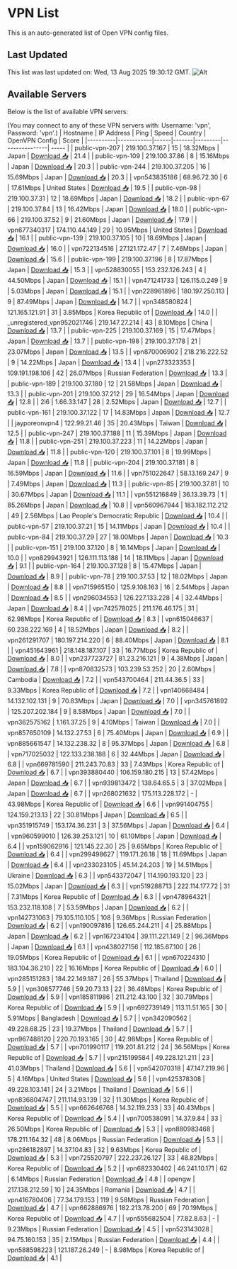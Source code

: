 # VPN List

This is an auto-generated list of Open VPN config files.

## Last Updated

This list was last updated on: Wed, 13 Aug 2025 19:30:12 GMT.
![Alt](https://repobeats.axiom.co/api/embed/186b98318ef1479477931607c1ad7d823f12451f.svg "Repobeats analytics image")

## Available Servers

Below is the list of available VPN servers:

(You may connect to any of these VPN servers with: Username: 'vpn', Password: 'vpn'.)
| Hostname | IP Address | Ping | Speed | Country | OpenVPN Config | Score |
|----------|------------|------|-------|---------|----------------| ----- |
| public-vpn-207 | 219.100.37.167 | 15 | 18.32Mbps | Japan | [Download 📥](./configs/server_0_JP.ovpn) | 21.4 |
| public-vpn-109 | 219.100.37.86 | 8 | 15.16Mbps | Japan | [Download 📥](./configs/server_1_JP.ovpn) | 20.3 |
| public-vpn-244 | 219.100.37.205 | 16 | 15.69Mbps | Japan | [Download 📥](./configs/server_2_JP.ovpn) | 20.3 |
| vpn543835186 | 68.96.72.30 | 6 | 17.61Mbps | United States | [Download 📥](./configs/server_3_US.ovpn) | 19.5 |
| public-vpn-98 | 219.100.37.31 | 12 | 18.69Mbps | Japan | [Download 📥](./configs/server_4_JP.ovpn) | 18.2 |
| public-vpn-67 | 219.100.37.84 | 13 | 16.42Mbps | Japan | [Download 📥](./configs/server_5_JP.ovpn) | 18.0 |
| public-vpn-66 | 219.100.37.52 | 9 | 21.60Mbps | Japan | [Download 📥](./configs/server_6_JP.ovpn) | 17.9 |
| vpn677340317 | 174.110.44.149 | 29 | 10.95Mbps | United States | [Download 📥](./configs/server_7_US.ovpn) | 16.1 |
| public-vpn-139 | 219.100.37.105 | 10 | 18.69Mbps | Japan | [Download 📥](./configs/server_8_JP.ovpn) | 16.0 |
| vpn722134516 | 27.121.172.47 | 7 | 7.46Mbps | Japan | [Download 📥](./configs/server_9_JP.ovpn) | 15.6 |
| public-vpn-199 | 219.100.37.196 | 8 | 17.87Mbps | Japan | [Download 📥](./configs/server_10_JP.ovpn) | 15.3 |
| vpn528830055 | 153.232.126.243 | 4 | 44.50Mbps | Japan | [Download 📥](./configs/server_11_JP.ovpn) | 15.1 |
| vpn471241733 | 126.115.0.249 | 9 | 5.03Mbps | Japan | [Download 📥](./configs/server_12_JP.ovpn) | 15.1 |
| vpn228961896 | 180.197.250.113 | 9 | 87.49Mbps | Japan | [Download 📥](./configs/server_13_JP.ovpn) | 14.7 |
| vpn348580824 | 121.165.121.91 | 31 | 3.85Mbps | Korea Republic of | [Download 📥](./configs/server_14_KR.ovpn) | 14.0 |
| _unregistered_vpn952021746 | 219.147.27.214 | 43 | 8.10Mbps | China | [Download 📥](./configs/server_15_CN.ovpn) | 13.7 |
| public-vpn-225 | 219.100.37.169 | 15 | 17.47Mbps | Japan | [Download 📥](./configs/server_16_JP.ovpn) | 13.7 |
| public-vpn-198 | 219.100.37.178 | 21 | 23.07Mbps | Japan | [Download 📥](./configs/server_17_JP.ovpn) | 13.5 |
| vpn870006902 | 218.216.222.52 | 9 | 14.22Mbps | Japan | [Download 📥](./configs/server_18_JP.ovpn) | 13.4 |
| vpn273323353 | 109.191.198.106 | 42 | 26.07Mbps | Russian Federation | [Download 📥](./configs/server_19_RU.ovpn) | 13.3 |
| public-vpn-189 | 219.100.37.180 | 12 | 21.58Mbps | Japan | [Download 📥](./configs/server_20_JP.ovpn) | 13.3 |
| public-vpn-201 | 219.100.37.212 | 29 | 16.54Mbps | Japan | [Download 📥](./configs/server_21_JP.ovpn) | 12.8 |
| 2i6 | 1.66.33.147 | 28 | 2.52Mbps | Japan | [Download 📥](./configs/server_22_JP.ovpn) | 12.7 |
| public-vpn-161 | 219.100.37.122 | 17 | 14.83Mbps | Japan | [Download 📥](./configs/server_23_JP.ovpn) | 12.7 |
| jayporeonvpn4 | 122.99.21.46 | 35 | 20.43Mbps | Taiwan | [Download 📥](./configs/server_24_TW.ovpn) | 12.5 |
| public-vpn-247 | 219.100.37.188 | 11 | 15.39Mbps | Japan | [Download 📥](./configs/server_25_JP.ovpn) | 11.8 |
| public-vpn-251 | 219.100.37.223 | 11 | 14.22Mbps | Japan | [Download 📥](./configs/server_26_JP.ovpn) | 11.8 |
| public-vpn-120 | 219.100.37.101 | 8 | 19.99Mbps | Japan | [Download 📥](./configs/server_27_JP.ovpn) | 11.8 |
| public-vpn-204 | 219.100.37.181 | 8 | 16.59Mbps | Japan | [Download 📥](./configs/server_28_JP.ovpn) | 11.6 |
| vpn751022647 | 58.13.169.247 | 9 | 7.49Mbps | Japan | [Download 📥](./configs/server_29_JP.ovpn) | 11.3 |
| public-vpn-85 | 219.100.37.81 | 10 | 30.67Mbps | Japan | [Download 📥](./configs/server_30_JP.ovpn) | 11.1 |
| vpn551216849 | 36.13.39.73 | 1 | 85.26Mbps | Japan | [Download 📥](./configs/server_31_JP.ovpn) | 10.8 |
| vpn560967944 | 183.182.112.212 | 49 | 2.56Mbps | Lao People's Democratic Republic | [Download 📥](./configs/server_32_LA.ovpn) | 10.4 |
| public-vpn-57 | 219.100.37.21 | 15 | 14.11Mbps | Japan | [Download 📥](./configs/server_33_JP.ovpn) | 10.4 |
| public-vpn-84 | 219.100.37.29 | 27 | 18.00Mbps | Japan | [Download 📥](./configs/server_34_JP.ovpn) | 10.3 |
| public-vpn-151 | 219.100.37.120 | 8 | 16.14Mbps | Japan | [Download 📥](./configs/server_35_JP.ovpn) | 10.0 |
| vpn829943921 | 126.111.113.188 | 14 | 18.11Mbps | Japan | [Download 📥](./configs/server_36_JP.ovpn) | 9.1 |
| public-vpn-164 | 219.100.37.128 | 8 | 15.47Mbps | Japan | [Download 📥](./configs/server_37_JP.ovpn) | 8.9 |
| public-vpn-78 | 219.100.37.53 | 12 | 18.02Mbps | Japan | [Download 📥](./configs/server_38_JP.ovpn) | 8.8 |
| vpn715965150 | 125.9.108.163 | 16 | 2.54Mbps | Japan | [Download 📥](./configs/server_39_JP.ovpn) | 8.5 |
| vpn296034553 | 126.227.133.228 | 4 | 32.44Mbps | Japan | [Download 📥](./configs/server_40_JP.ovpn) | 8.4 |
| vpn742578025 | 211.176.46.175 | 31 | 62.98Mbps | Korea Republic of | [Download 📥](./configs/server_41_KR.ovpn) | 8.3 |
| vpn615046637 | 60.238.222.169 | 4 | 18.52Mbps | Japan | [Download 📥](./configs/server_42_JP.ovpn) | 8.2 |
| vpn261291707 | 180.197.214.220 | 6 | 88.40Mbps | Japan | [Download 📥](./configs/server_43_JP.ovpn) | 8.1 |
| vpn451643961 | 218.148.187.107 | 33 | 16.77Mbps | Korea Republic of | [Download 📥](./configs/server_44_KR.ovpn) | 8.0 |
| vpn237723727 | 81.23.216.121 | 9 | 4.38Mbps | Japan | [Download 📥](./configs/server_45_JP.ovpn) | 7.8 |
| vpn870832573 | 103.239.53.252 | 20 | 2.60Mbps | Cambodia | [Download 📥](./configs/server_46_KH.ovpn) | 7.2 |
| vpn543700464 | 211.44.36.5 | 33 | 9.33Mbps | Korea Republic of | [Download 📥](./configs/server_47_KR.ovpn) | 7.2 |
| vpn140668484 | 14.132.102.131 | 9 | 70.83Mbps | Japan | [Download 📥](./configs/server_48_JP.ovpn) | 7.0 |
| vpn345761892 | 125.207.202.184 | 9 | 8.58Mbps | Japan | [Download 📥](./configs/server_49_JP.ovpn) | 7.0 |
| vpn362575162 | 1.161.37.25 | 9 | 4.10Mbps | Taiwan | [Download 📥](./configs/server_50_TW.ovpn) | 7.0 |
| vpn857650109 | 14.132.27.53 | 6 | 75.40Mbps | Japan | [Download 📥](./configs/server_51_JP.ovpn) | 6.9 |
| vpn885661547 | 14.132.238.32 | 8 | 95.37Mbps | Japan | [Download 📥](./configs/server_52_JP.ovpn) | 6.8 |
| vpn717025032 | 122.133.238.188 | 6 | 32.44Mbps | Japan | [Download 📥](./configs/server_53_JP.ovpn) | 6.8 |
| vpn669781590 | 211.243.70.83 | 33 | 7.43Mbps | Korea Republic of | [Download 📥](./configs/server_54_KR.ovpn) | 6.7 |
| vpn393880440 | 106.159.180.215 | 13 | 57.42Mbps | Japan | [Download 📥](./configs/server_55_JP.ovpn) | 6.7 |
| vpn939813472 | 138.64.65.5 | 3 | 37.02Mbps | Japan | [Download 📥](./configs/server_56_JP.ovpn) | 6.7 |
| vpn268021632 | 175.113.228.172 | - | 43.98Mbps | Korea Republic of | [Download 📥](./configs/server_57_KR.ovpn) | 6.6 |
| vpn991404755 | 124.159.213.13 | 22 | 30.81Mbps | Japan | [Download 📥](./configs/server_58_JP.ovpn) | 6.5 |
| vpn351915749 | 153.174.36.231 | 3 | 37.56Mbps | Japan | [Download 📥](./configs/server_59_JP.ovpn) | 6.4 |
| vpn960599010 | 126.39.253.121 | 10 | 61.10Mbps | Japan | [Download 📥](./configs/server_60_JP.ovpn) | 6.4 |
| vpn159062916 | 121.145.22.30 | 25 | 9.65Mbps | Korea Republic of | [Download 📥](./configs/server_61_KR.ovpn) | 6.4 |
| vpn299498627 | 119.171.26.18 | 18 | 11.69Mbps | Japan | [Download 📥](./configs/server_62_JP.ovpn) | 6.4 |
| vpn233023105 | 45.14.24.203 | 19 | 14.51Mbps | Ukraine | [Download 📥](./configs/server_63_UA.ovpn) | 6.3 |
| vpn543372047 | 114.190.193.120 | 23 | 15.02Mbps | Japan | [Download 📥](./configs/server_64_JP.ovpn) | 6.3 |
| vpn519288713 | 222.114.177.72 | 31 | 7.31Mbps | Korea Republic of | [Download 📥](./configs/server_65_KR.ovpn) | 6.3 |
| vpn478964321 | 153.232.118.108 | 7 | 53.59Mbps | Japan | [Download 📥](./configs/server_66_JP.ovpn) | 6.2 |
| vpn142731063 | 79.105.110.105 | 108 | 9.36Mbps | Russian Federation | [Download 📥](./configs/server_67_RU.ovpn) | 6.2 |
| vpn190097816 | 126.65.244.211 | 4 | 25.88Mbps | Japan | [Download 📥](./configs/server_68_JP.ovpn) | 6.2 |
| vpn167234104 | 39.111.221.149 | 2 | 96.36Mbps | Japan | [Download 📥](./configs/server_69_JP.ovpn) | 6.1 |
| vpn438027156 | 112.185.67.100 | 26 | 19.05Mbps | Korea Republic of | [Download 📥](./configs/server_70_KR.ovpn) | 6.1 |
| vpn670224310 | 183.104.36.210 | 22 | 16.16Mbps | Korea Republic of | [Download 📥](./configs/server_71_KR.ovpn) | 6.0 |
| vpn285151283 | 184.22.149.187 | 26 | 55.37Mbps | Thailand | [Download 📥](./configs/server_72_TH.ovpn) | 5.9 |
| vpn308577746 | 59.20.73.13 | 22 | 36.48Mbps | Korea Republic of | [Download 📥](./configs/server_73_KR.ovpn) | 5.9 |
| vpn185811986 | 211.212.43.100 | 32 | 30.79Mbps | Korea Republic of | [Download 📥](./configs/server_74_KR.ovpn) | 5.9 |
| vpn692739149 | 113.11.51.165 | 30 | 5.91Mbps | Bangladesh | [Download 📥](./configs/server_75_BD.ovpn) | 5.7 |
| vpn342090562 | 49.228.68.25 | 23 | 19.37Mbps | Thailand | [Download 📥](./configs/server_76_TH.ovpn) | 5.7 |
| vpn967488120 | 220.70.193.165 | 30 | 42.98Mbps | Korea Republic of | [Download 📥](./configs/server_77_KR.ovpn) | 5.7 |
| vpn701990117 | 119.201.81.212 | 24 | 36.56Mbps | Korea Republic of | [Download 📥](./configs/server_78_KR.ovpn) | 5.7 |
| vpn215199584 | 49.228.121.211 | 23 | 41.03Mbps | Thailand | [Download 📥](./configs/server_79_TH.ovpn) | 5.6 |
| vpn542070318 | 47.147.219.96 | 5 | 4.16Mbps | United States | [Download 📥](./configs/server_80_US.ovpn) | 5.6 |
| vpn425378308 | 49.228.103.141 | 24 | 3.21Mbps | Thailand | [Download 📥](./configs/server_81_TH.ovpn) | 5.6 |
| vpn836804747 | 211.114.93.139 | 32 | 11.30Mbps | Korea Republic of | [Download 📥](./configs/server_82_KR.ovpn) | 5.5 |
| vpn662646768 | 14.32.119.233 | 33 | 40.43Mbps | Korea Republic of | [Download 📥](./configs/server_83_KR.ovpn) | 5.4 |
| vpn700538091 | 14.37.9.84 | 33 | 26.50Mbps | Korea Republic of | [Download 📥](./configs/server_84_KR.ovpn) | 5.3 |
| vpn880983468 | 178.211.164.32 | 48 | 8.06Mbps | Russian Federation | [Download 📥](./configs/server_85_RU.ovpn) | 5.3 |
| vpn286182897 | 14.37.104.83 | 32 | 9.63Mbps | Korea Republic of | [Download 📥](./configs/server_86_KR.ovpn) | 5.3 |
| vpn725520797 | 222.237.26.127 | 33 | 48.82Mbps | Korea Republic of | [Download 📥](./configs/server_87_KR.ovpn) | 5.2 |
| vpn682330402 | 46.241.10.171 | 62 | 6.14Mbps | Russian Federation | [Download 📥](./configs/server_88_RU.ovpn) | 4.8 |
| opengw | 217.138.212.59 | 10 | 24.35Mbps | Romania | [Download 📥](./configs/server_89_RO.ovpn) | 4.7 |
| vpn416780406 | 77.34.179.153 | 119 | 9.58Mbps | Russian Federation | [Download 📥](./configs/server_90_RU.ovpn) | 4.7 |
| vpn662886976 | 182.213.78.200 | 69 | 70.19Mbps | Korea Republic of | [Download 📥](./configs/server_91_KR.ovpn) | 4.7 |
| vpn555682504 | 77.82.8.63 | - | 9.23Mbps | Russian Federation | [Download 📥](./configs/server_92_RU.ovpn) | 4.5 |
| vpn523143028 | 94.75.160.153 | 35 | 2.15Mbps | Russian Federation | [Download 📥](./configs/server_93_RU.ovpn) | 4.4 |
| vpn588598223 | 121.187.26.249 | - | 8.98Mbps | Korea Republic of | [Download 📥](./configs/server_94_KR.ovpn) | 4.1 |
